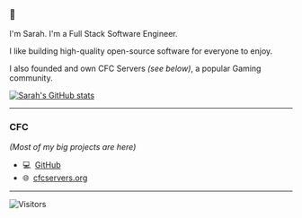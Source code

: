 ### 👋

I'm Sarah. I'm a Full Stack Software Engineer.

I like building high-quality open-source software for everyone to enjoy.


I also founded and own CFC Servers _(see below)_, a popular Gaming community.

[![Sarah's GitHub stats](https://github-readme-stats.vercel.app/api?username=sarahsturgeon&count_private=true)](https://github.com/anuraghazra/github-readme-stats)


 ***
 
 ### CFC
 _(Most of my big projects are here)_
 - 💻  [GitHub](https://www.github.com/cfc-servers)
 - 🌐  [cfcservers.org](https://cfcservers.org)  

***

<img alt="Visitors" src="https://visitor-badge.laobi.icu/badge?page_id=brandonturgeon"/>
